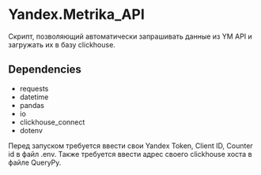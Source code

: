 # Yandex.Metrika_API
Скрипт, позволяющий автоматически запрашивать данные из YM API и загружать их в базу clickhouse.
## Dependencies
- requests
- datetime
- pandas
- io
- clickhouse_connect
- dotenv
  
Перед запуском требуется ввести свои Yandex Token, Client ID, Counter id в файл .env. 
Также требуется ввести адрес своего clickhouse хоста в файле QueryPy.
